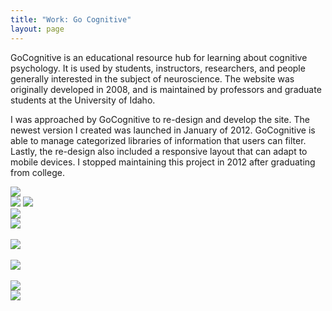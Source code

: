 ```yaml
---
title: "Work: Go Cognitive"
layout: page
---
```


<div class="row work-image-row">
  <div class="col-xs-12 col-sm-4">
    <p>GoCognitive is an educational resource hub for learning about cognitive psychology. It is used by students, instructors, researchers, and people generally interested in the subject of neuroscience. The website was originally developed in 2008, and is maintained by professors and graduate students at the University of Idaho.</p>
    <p>I was approached by GoCognitive to re-design and develop the site. The newest version I created was launched in January of 2012. GoCognitive is able to manage categorized libraries of information that users can filter. Lastly, the re-design also included a responsive layout that can adapt to mobile devices. I stopped maintaining this project in 2012 after graduating from college.</p>
  </div>

  <div class="col-xs-12 col-sm-8">
    <img src="/img/work/go-cognitive/gocog-main.jpg" />
  </div>
</div>
<div class="row work-image-row">
  <div class="col-xs-12 col-sm-4">
    <img src="/img/work/go-cognitive/gocog-home-iphone.jpg" />
    <img src="/img/work/go-cognitive/gocog-interviews-iphone.jpg" />
  </div>
  <div class="col-xs-12 col-sm-8">
    <img src="/img/work/go-cognitive/gocog-home.jpg" />
  </div>
</div>
<div class="row work-image-row">
  <div class="col-xs-12 col-sm-8">
    <img src="/img/work/go-cognitive/gocog-grants.jpg" />
    <br/><br/>
    <img src="/img/work/go-cognitive/gocog-interviews-list.jpg" />
    <br/><br/>
    <img src="/img/work/go-cognitive/gocog-interviewee-alan.jpg" />
    <br/><br/>
    <img src="/img/work/go-cognitive/go-cog-magic.jpg" />
  </div>
  <div class="col-xs-12 col-sm-4">
    <img src="/img/work/go-cognitive/gocog-involved-iphone.jpg" />
  </div>
</div>
